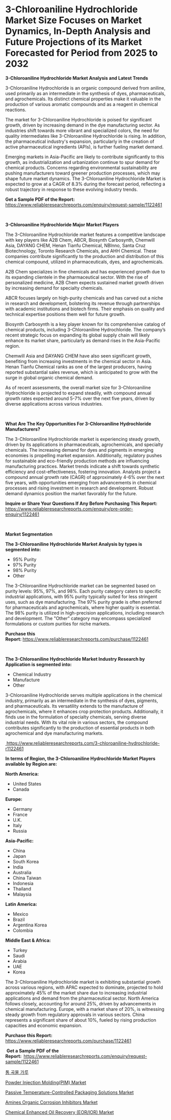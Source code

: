 <p><h1>3-Chloroaniline Hydrochloride Market Size Focuses on Market Dynamics, In-Depth Analysis and Future Projections of its Market Forecasted for Period from 2025 to 2032</h1></p><p><strong>3-Chloroaniline Hydrochloride Market Analysis and Latest Trends</strong></p>
<p><p>3-Chloroaniline Hydrochloride is an organic compound derived from aniline, used primarily as an intermediate in the synthesis of dyes, pharmaceuticals, and agrochemicals. Its distinct chemical properties make it valuable in the production of various aromatic compounds and as a reagent in chemical reactions.</p><p>The market for 3-Chloroaniline Hydrochloride is poised for significant growth, driven by increasing demand in the dye manufacturing sector. As industries shift towards more vibrant and specialized colors, the need for quality intermediates like 3-Chloroaniline Hydrochloride is rising. In addition, the pharmaceutical industry's expansion, particularly in the creation of active pharmaceutical ingredients (APIs), is further fueling market demand.</p><p>Emerging markets in Asia-Pacific are likely to contribute significantly to this growth, as industrialization and urbanization continue to spur demand for chemical products. Concerns regarding environmental sustainability are pushing manufacturers toward greener production processes, which may shape future market dynamics. The 3-Chloroaniline Hydrochloride Market is expected to grow at a CAGR of 8.3% during the forecast period, reflecting a robust trajectory in response to these evolving industry trends.</p></p>
<p><strong>Get a Sample PDF of the Report:&nbsp;</strong> <a href="https://www.reliableresearchreports.com/enquiry/request-sample/1122461?utm_campaign=40&utm_medium=2&utm_source=Github&utm_content=ia&utm_term=04042025&utm_id=3-chloroaniline-hydrochloride">https://www.reliableresearchreports.com/enquiry/request-sample/1122461</a></p>
<p>&nbsp;</p>
<p><strong>3-Chloroaniline Hydrochloride Major Market Players</strong></p>
<p><p>The 3-Chloroaniline Hydrochloride market features a competitive landscape with key players like A2B Chem, ABCR, Biosynth Carbosynth, Chemwill Asia, DAYANG CHEM, Henan Tianfu Chemical, NBInno, Santa Cruz Biotechnology, Toronto Research Chemicals, and AHH Chemical. These companies contribute significantly to the production and distribution of this chemical compound, utilized in pharmaceuticals, dyes, and agrochemicals.</p><p>A2B Chem specializes in fine chemicals and has experienced growth due to its expanding clientele in the pharmaceutical sector. With the rise of personalized medicine, A2B Chem expects sustained market growth driven by increasing demand for specialty chemicals.</p><p>ABCR focuses largely on high-purity chemicals and has carved out a niche in research and development, bolstering its revenue through partnerships with academic institutions and biotech firms. Their emphasis on quality and technical expertise positions them well for future growth.</p><p>Biosynth Carbosynth is a key player known for its comprehensive catalog of chemical products, including 3-Chloroaniline Hydrochloride. The company’s recent strategic focus on expanding its global supply chain will likely enhance its market share, particularly as demand rises in the Asia-Pacific region.</p><p>Chemwill Asia and DAYANG CHEM have also seen significant growth, benefiting from increasing investments in the chemical sector in Asia. Henan Tianfu Chemical ranks as one of the largest producers, having reported substantial sales revenue, which is anticipated to grow with the surge in global organic chemical demand.</p><p>As of recent assessments, the overall market size for 3-Chloroaniline Hydrochloride is projected to expand steadily, with compound annual growth rates expected around 5-7% over the next five years, driven by diverse applications across various industries.</p></p>
<p>&nbsp;</p>
<p><strong>What Are The Key Opportunities For 3-Chloroaniline Hydrochloride Manufacturers?</strong></p>
<p><p>The 3-Chloroaniline Hydrochloride market is experiencing steady growth, driven by its applications in pharmaceuticals, agrochemicals, and specialty chemicals. The increasing demand for dyes and pigments in emerging economies is propelling market expansion. Additionally, regulatory pushes for sustainable and eco-friendly production methods are influencing manufacturing practices. Market trends indicate a shift towards synthetic efficiency and cost-effectiveness, fostering innovation. Analysts project a compound annual growth rate (CAGR) of approximately 4-6% over the next five years, with opportunities emerging from advancements in chemical processes and rising investment in research and development. Robust demand dynamics position the market favorably for the future.</p></p>
<p><strong>Inquire or Share Your Questions If Any Before Purchasing This Report:</strong> <a href="https://www.reliableresearchreports.com/enquiry/pre-order-enquiry/1122461?utm_campaign=40&utm_medium=2&utm_source=Github&utm_content=ia&utm_term=04042025&utm_id=3-chloroaniline-hydrochloride">https://www.reliableresearchreports.com/enquiry/pre-order-enquiry/1122461</a></p>
<p>&nbsp;</p>
<p><strong>Market Segmentation</strong></p>
<p><strong>The 3-Chloroaniline Hydrochloride Market Analysis by types is segmented into:</strong></p>
<p><ul><li>95% Purity</li><li>97% Purity</li><li>98% Purity</li><li>Other</li></ul></p>
<p><p>The 3-Chloroaniline Hydrochloride market can be segmented based on purity levels: 95%, 97%, and 98%. Each purity category caters to specific industrial applications, with 95% purity typically suited for less stringent uses, such as dye manufacturing. The 97% purity grade is often preferred for pharmaceuticals and agrochemicals, where higher quality is essential. The 98% purity is utilized in high-precision applications, including research and development. The "Other" category may encompass specialized formulations or custom purities for niche markets.</p></p>
<p><strong>Purchase this Report:&nbsp;</strong><a href="https://www.reliableresearchreports.com/purchase/1122461?utm_campaign=40&utm_medium=2&utm_source=Github&utm_content=ia&utm_term=04042025&utm_id=3-chloroaniline-hydrochloride">https://www.reliableresearchreports.com/purchase/1122461</a></p>
<p>&nbsp;</p>
<p><strong>The 3-Chloroaniline Hydrochloride Market Industry Research by Application is segmented into:</strong></p>
<p><ul><li>Chemical Industry</li><li>Manufacture</li><li>Other</li></ul></p>
<p><p>3-Chloroaniline Hydrochloride serves multiple applications in the chemical industry, primarily as an intermediate in the synthesis of dyes, pigments, and pharmaceuticals. Its versatility extends to the manufacture of agrochemicals, where it enhances crop protection products. Additionally, it finds use in the formulation of specialty chemicals, serving diverse industrial needs. With its vital role in various sectors, the compound contributes significantly to the production of essential products in both agrochemical and dye manufacturing markets.</p></p>
<p><a href="https://www.reliableresearchreports.com/3-chloroaniline-hydrochloride-r1122461?utm_campaign=40&utm_medium=2&utm_source=Github&utm_content=ia&utm_term=04042025&utm_id=3-chloroaniline-hydrochloride">&nbsp;https://www.reliableresearchreports.com/3-chloroaniline-hydrochloride-r1122461</a></p>
<p><strong>In terms of Region, the 3-Chloroaniline Hydrochloride Market Players available by Region are:</strong></p>
<p>
    <p> <strong> North America: </strong>
        <ul>
            <li>United States</li>
            <li>Canada</li>
        </ul>
        </p> 
    <p> <strong> Europe: </strong>
        <ul>
            <li>Germany</li>
            <li>France</li>
            <li>U.K.</li>
            <li>Italy</li>
            <li>Russia</li>
        </ul>
        </p> 
    <p> <strong> Asia-Pacific: </strong>
        <ul>
            <li>China</li>
            <li>Japan</li>
            <li>South Korea</li>
            <li>India</li>
            <li>Australia</li>
            <li>China Taiwan</li>
            <li>Indonesia</li>
            <li>Thailand</li>
            <li>Malaysia</li>
        </ul>
        </p> 
    <p> <strong> Latin America: </strong>
        <ul>
            <li>Mexico</li>
            <li>Brazil</li>
            <li>Argentina Korea</li>
            <li>Colombia</li>
        </ul>
        </p> 
    <p> <strong> Middle East & Africa: </strong>
        <ul>
            <li>Turkey</li>
            <li>Saudi</li>
            <li>Arabia</li>
            <li>UAE</li>
            <li>Korea</li>
        </ul>
    </p>
    </p>
<p><p>The 3-Chloroaniline Hydrochloride market is exhibiting substantial growth across various regions, with APAC expected to dominate, projected to hold approximately 45% of the market share due to increasing industrial applications and demand from the pharmaceutical sector. North America follows closely, accounting for around 25%, driven by advancements in chemical manufacturing. Europe, with a market share of 20%, is witnessing steady growth from regulatory approvals in various sectors. China represents a significant share of about 10%, fueled by rising production capacities and economic expansion.</p></p>
<p><strong>Purchase this Report: </strong><a href="https://www.reliableresearchreports.com/purchase/1122461?utm_campaign=40&utm_medium=2&utm_source=Github&utm_content=ia&utm_term=04042025&utm_id=3-chloroaniline-hydrochloride">https://www.reliableresearchreports.com/purchase/1122461</a></p>
<p>&nbsp;<strong>Get a Sample PDF of the Report:&nbsp;&nbsp;</strong><a href="https://www.reliableresearchreports.com/enquiry/request-sample/1122461?utm_campaign=40&utm_medium=2&utm_source=Github&utm_content=ia&utm_term=04042025&utm_id=3-chloroaniline-hydrochloride">https://www.reliableresearchreports.com/enquiry/request-sample/1122461</a></p>
<p><strong></strong></p>
<p><p><a href="https://github.com/sougarounis/Market-Research-Report-List-7/blob/main/413059851970.md?utm_campaign=40&utm_medium=2&utm_source=Github&utm_content=ia&utm_term=04042025&utm_id=3-chloroaniline-hydrochloride">통 곡물 가루</a></p><p><a href="https://github.com/botocniveda/Market-Research-Report-List-1/blob/main/powder-injection-moldingpim-market.md?utm_campaign=40&utm_medium=2&utm_source=Github&utm_content=ia&utm_term=04042025&utm_id=3-chloroaniline-hydrochloride">Powder Injection Molding(PIM) Market</a></p><p><a href="https://github.com/cordaysamaya/Market-Research-Report-List-1/blob/main/passive-temperature-controlled-packaging-solutions-market.md?utm_campaign=40&utm_medium=2&utm_source=Github&utm_content=ia&utm_term=04042025&utm_id=3-chloroaniline-hydrochloride">Passive Temperature-Controlled Packaging Solutions Market</a></p><p><a href="https://github.com/muoioconzej8/Market-Research-Report-List-1/blob/main/amines-organic-corrosion-inhibitors-market.md?utm_campaign=40&utm_medium=2&utm_source=Github&utm_content=ia&utm_term=04042025&utm_id=3-chloroaniline-hydrochloride">Amines Organic Corrosion Inhibitors Market</a></p><p><a href="https://github.com/obajimlaweh59/Market-Research-Report-List-1/blob/main/chemical-enhanced-oil-recovery-eorior-market.md?utm_campaign=40&utm_medium=2&utm_source=Github&utm_content=ia&utm_term=04042025&utm_id=3-chloroaniline-hydrochloride">Chemical Enhanced Oil Recovery (EOR/IOR) Market</a></p></p>